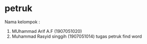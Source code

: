 # petruk

Nama kelompok : 
1. MUhammad Arif A.F (1907051020)
2. Muhammad Rasyid singgih (1907051014)
tugas petruk find word 
